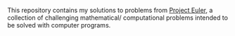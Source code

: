 This repository contains my solutions to problems from [Project Euler](https://projecteuler.net/archives), a collection of challenging mathematical/ computational problems intended to be solved with computer programs.